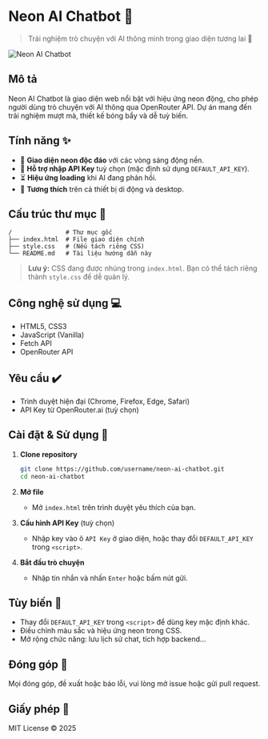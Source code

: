 # Neon AI Chatbot 🎉

> Trải nghiệm trò chuyện với AI thông minh trong giao diện tương lai 🤖

![Neon AI Chatbot](screenshot.png)

## Mô tả

Neon AI Chatbot là giao diện web nổi bật với hiệu ứng neon động, cho phép người dùng trò chuyện với AI thông qua OpenRouter API. Dự án mang đến trải nghiệm mượt mà, thiết kế bóng bẩy và dễ tuỳ biến.

## Tính năng ✨

* 🔮 **Giao diện neon độc đáo** với các vòng sáng động nền.
* 🔑 **Hỗ trợ nhập API Key** tuỳ chọn (mặc định sử dụng `DEFAULT_API_KEY`).
* ⏳ **Hiệu ứng loading** khi AI đang phản hồi.
* 📱 **Tương thích** trên cả thiết bị di động và desktop.

## Cấu trúc thư mục 📁

```
/               # Thư mục gốc
├── index.html  # File giao diện chính
├── style.css   # (Nếu tách riêng CSS)
└── README.md   # Tài liệu hướng dẫn này
```

> **Lưu ý:** CSS đang được nhúng trong `index.html`. Bạn có thể tách riêng thành `style.css` để dễ quản lý.

## Công nghệ sử dụng 💻

* HTML5, CSS3
* JavaScript (Vanilla)
* Fetch API
* OpenRouter API

## Yêu cầu ✔️

* Trình duyệt hiện đại (Chrome, Firefox, Edge, Safari)
* API Key từ OpenRouter.ai (tuỳ chọn)

## Cài đặt & Sử dụng 🚀

1. **Clone repository**

   ```bash
   git clone https://github.com/username/neon-ai-chatbot.git
   cd neon-ai-chatbot
   ```
2. **Mở file**

   * Mở `index.html` trên trình duyệt yêu thích của bạn.
3. **Cấu hình API Key** (tuỳ chọn)

   * Nhập key vào ô `API Key` ở giao diện, hoặc thay đổi `DEFAULT_API_KEY` trong `<script>`.
4. **Bắt đầu trò chuyện**

   * Nhập tin nhắn và nhấn `Enter` hoặc bấm nút gửi.

## Tùy biến 🎨

* Thay đổi `DEFAULT_API_KEY` trong `<script>` để dùng key mặc định khác.
* Điều chỉnh màu sắc và hiệu ứng neon trong CSS.
* Mở rộng chức năng: lưu lịch sử chat, tích hợp backend...

## Đóng góp 🙏

Mọi đóng góp, đề xuất hoặc báo lỗi, vui lòng mở issue hoặc gửi pull request.

## Giấy phép 📄

MIT License © 2025
